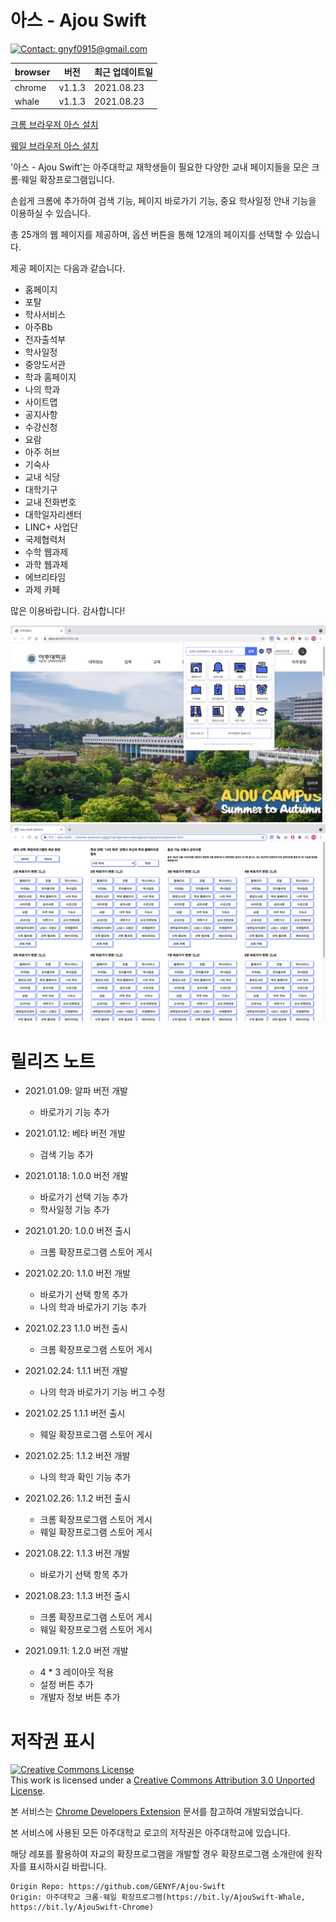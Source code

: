 # 아스 - Ajou Swift

[![Contact: gnyf0915@gmail.com](https://img.shields.io/badge/Contact-gnyf0915@gmail.com-important)](mailto:gnyf0915@gmail.com)

| browser | 버전   | 최근 업데이트일 |
| ------- | ------ | -------------- |
| chrome  | v1.1.3 | 2021.08.23     |
| whale   | v1.1.3 | 2021.08.23     |

[크롬 브라우저 아스 설치](https://bit.ly/AjouSwift-Chrome)

[웨일 브라우저 아스 설치](https://bit.ly/AjouSwift-Whale)

'아스 - Ajou Swift'는 아주대학교 재학생들이 필요한 다양한 교내 페이지들을 모은 크롬·웨일 확장프로그램입니다.

손쉽게 크롬에 추가하여 검색 기능, 페이지 바로가기 기능, 중요 학사일정 안내 기능을 이용하실 수 있습니다.

총 25개의 웹 페이지를 제공하며, 옵션 버튼을 통해 12개의 페이지를 선택할 수 있습니다.

제공 페이지는 다음과 같습니다.

- 홈페이지
- 포탈
- 학사서비스
- 아주Bb
- 전자출석부
- 학사일정
- 중앙도서관
- 학과 홈페이지
- 나의 학과
- 사이트맵
- 공지사항
- 수강신청
- 요람
- 아주 허브
- 기숙사
- 교내 식당
- 대학기구
- 교내 전화번호
- 대학일자리센터
- LINC+ 사업단
- 국제협력처
- 수학 웹과제
- 과학 웹과제
- 에브리타임
- 과제 카페

많은 이용바랍니다. 감사합니다!

<img src="images/screenshot/1.png">
<img src="images/screenshot/2.png">

# 릴리즈 노트
* 2021.01.09: 알파 버전 개발
  * 바로가기 기능 추가
 
* 2021.01.12: 베타 버전 개발
  * 검색 기능 추가

* 2021.01.18: 1.0.0 버전 개발
  * 바로가기 선택 기능 추가
  * 학사일정 기능 추가

* 2021.01.20: 1.0.0 버전 출시
  * 크롬 확장프로그램 스토어 게시

* 2021.02.20: 1.1.0 버전 개발
  * 바로가기 선택 항목 추가
  * 나의 학과 바로가기 기능 추가
  
* 2021.02.23 1.1.0 버전 출시
  * 크롬 확장프로그램 스토어 게시

* 2021.02.24: 1.1.1 버전 개발
  * 나의 학과 바로가기 기능 버그 수정

* 2021.02.25 1.1.1 버전 출시
  * 웨일 확장프로그램 스토어 게시

* 2021.02.25: 1.1.2 버전 개발
  * 나의 학과 확인 기능 추가

* 2021.02.26: 1.1.2 버전 출시
  * 크롬 확장프로그램 스토어 게시
  * 웨일 확장프로그램 스토어 게시

* 2021.08.22: 1.1.3 버전 개발
  * 바로가기 선택 항목 추가

* 2021.08.23: 1.1.3 버전 출시
  * 크롬 확장프로그램 스토어 게시
  * 웨일 확장프로그램 스토어 게시

* 2021.09.11: 1.2.0 버전 개발
  * 4 * 3 레이아웃 적용
  * 설정 버튼 추가
  * 개발자 정보 버튼 추가

# 저작권 표시
<a rel="license" href="http://creativecommons.org/licenses/by/3.0/"><img alt="Creative Commons License" style="border-width:0" src="https://i.creativecommons.org/l/by/3.0/88x31.png" /></a><br />This work is licensed under a <a rel="license" href="http://creativecommons.org/licenses/by/3.0/">Creative Commons Attribution 3.0 Unported License</a>.

본 서비스는 [Chrome Developers Extension](https://developer.chrome.com/docs/extensions/) 문서를 참고하여 개발되었습니다.

본 서비스에 사용된 모든 아주대학교 로고의 저작권은 아주대학교에 있습니다.

해당 레포를 활용하여 자교의 확장프로그램을 개발할 경우 확장프로그램 소개란에 원작자를 표시하시길 바랍니다.

```
Origin Repo: https://github.com/GENYF/Ajou-Swift
Origin: 아주대학교 크롬·웨일 확장프로그램(https://bit.ly/AjouSwift-Whale, https://bit.ly/AjouSwift-Chrome)
```
